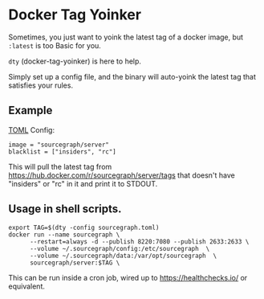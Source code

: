 # Docker Tag Yoinker

Sometimes, you just want to yoink the latest tag of a docker image, but `:latest` is too Basic for you.

`dty` (docker-tag-yoinker) is here to help.

Simply set up a config file, and the binary will auto-yoink the latest tag that satisfies your rules.

## Example

[TOML](https://github.com/toml-lang/toml) Config:

```
image = "sourcegraph/server"
blacklist = ["insiders", "rc"]
```

This will pull the latest tag from https://hub.docker.com/r/sourcegraph/server/tags that doesn't have "insiders" or "rc" in it and print it to STDOUT.


## Usage in shell scripts.

```
export TAG=$(dty -config sourcegraph.toml)
docker run --name sourcegraph \ 
      --restart=always -d --publish 8220:7080 --publish 2633:2633 \
      --volume ~/.sourcegraph/config:/etc/sourcegraph  \
      --volume ~/.sourcegraph/data:/var/opt/sourcegraph  \
      sourcegraph/server:$TAG \
```

This can be run inside a cron job, wired up to https://healthchecks.io/ or equivalent.

